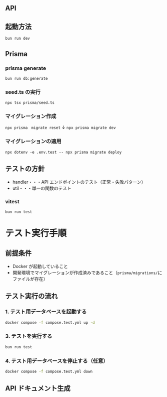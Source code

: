 ## API

## 起動方法

`bun run dev`

## Prisma

### prisma generate

`bun run db:generate`

### seed.ts の実行

`npx tsx prisma/seed.ts`

### マイグレーション作成

`npx prisma　migrate reset`
↓
`npx prisma migrate dev`

### マイグレーションの適用

`npx dotenv -e .env.test -- npx prisma migrate deploy`

## テストの方針

- handler・・・API エンドポイントのテスト（正常・失敗パターン）
- util・・・単一の関数のテスト

### vitest

`bun run test`

# テスト実行手順

## 前提条件

- Docker が起動していること
- 開発環境でマイグレーションが作成済みであること（`prisma/migrations/`にファイルが存在）

## テスト実行の流れ

### 1. テスト用データベースを起動する

```bash
docker compose -f compose.test.yml up -d
```

<!-- ### 2. 最新のマイグレーションを元に DB を更新する

```bash
dotenv -e .env.test -- npx prisma migrate deploy
``` -->

### 3. テストを実行する

```bash
bun run test
```

### 4. テスト用データベースを停止する（任意）

```bash
docker compose -f compose.test.yml down
```

## API ドキュメント生成
